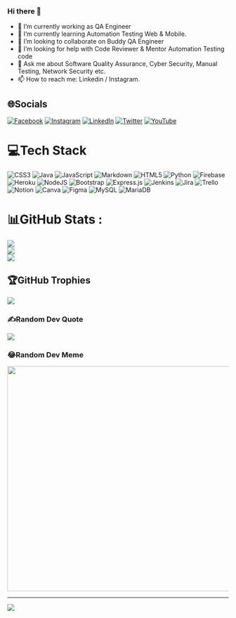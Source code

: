 ### Hi there 👋

<!-- **ericorahmad1/ericorahmad1** is a ✨ _special_ ✨ repository because its `README.md` (this file) appears on your GitHub profile.

Here are some ideas to get you started: -->

- 🔭 I’m currently working as QA Engineer
- 🌱 I’m currently learning Automation Testing Web & Mobile.
- 👯 I’m looking to collaborate on Buddy QA Engineer
- 🤔 I’m looking for help with Code Reviewer & Mentor Automation Testing code
- 💬 Ask me about Software Quality Assurance, Cyber Security, Manual Testing, Network Security etc. 
- 📫 How to reach me: Linkedin / Instagram. 
 

## 🌐Socials
[![Facebook](https://img.shields.io/badge/Facebook-%231877F2.svg?logo=Facebook&logoColor=white)](https://www.facebook.com/blackhackerinside) [![Instagram](https://img.shields.io/badge/Instagram-%23E4405F.svg?logo=Instagram&logoColor=white)](https://instagram.com/ericorahmad1) [![LinkedIn](https://img.shields.io/badge/LinkedIn-%230077B5.svg?logo=linkedin&logoColor=white)](https://www.linkedin.com/in/erico-rahmad-darmanto-3aab01126/) [![Twitter](https://img.shields.io/badge/Twitter-%231DA1F2.svg?logo=Twitter&logoColor=white)](https://twitter.com/0xn0thing) [![YouTube](https://img.shields.io/badge/YouTube-%23FF0000.svg?logo=YouTube&logoColor=white)](https://www.youtube.com/channel/UCkbrTJx2SgIP50tGmbxgEQQ) 

# 💻Tech Stack
![CSS3](https://img.shields.io/badge/css3-%231572B6.svg?style=for-the-badge&logo=css3&logoColor=white) ![Java](https://img.shields.io/badge/java-%23ED8B00.svg?style=for-the-badge&logo=java&logoColor=white) ![JavaScript](https://img.shields.io/badge/javascript-%23323330.svg?style=for-the-badge&logo=javascript&logoColor=%23F7DF1E) ![Markdown](https://img.shields.io/badge/markdown-%23000000.svg?style=for-the-badge&logo=markdown&logoColor=white) ![HTML5](https://img.shields.io/badge/html5-%23E34F26.svg?style=for-the-badge&logo=html5&logoColor=white) ![Python](https://img.shields.io/badge/python-3670A0?style=for-the-badge&logo=python&logoColor=ffdd54) ![Firebase](https://img.shields.io/badge/firebase-%23039BE5.svg?style=for-the-badge&logo=firebase) ![Heroku](https://img.shields.io/badge/heroku-%23430098.svg?style=for-the-badge&logo=heroku&logoColor=white) ![NodeJS](https://img.shields.io/badge/node.js-6DA55F?style=for-the-badge&logo=node.js&logoColor=white) ![Bootstrap](https://img.shields.io/badge/bootstrap-%23563D7C.svg?style=for-the-badge&logo=bootstrap&logoColor=white) ![Express.js](https://img.shields.io/badge/express.js-%23404d59.svg?style=for-the-badge&logo=express&logoColor=%2361DAFB) ![Jenkins](https://img.shields.io/badge/jenkins-%232C5263.svg?style=for-the-badge&logo=jenkins&logoColor=white) ![Jira](https://img.shields.io/badge/jira-%230A0FFF.svg?style=for-the-badge&logo=jira&logoColor=white) ![Trello](https://img.shields.io/badge/Trello-%23026AA7.svg?style=for-the-badge&logo=Trello&logoColor=white) ![Notion](https://img.shields.io/badge/Notion-%23000000.svg?style=for-the-badge&logo=notion&logoColor=white) ![Canva](https://img.shields.io/badge/Canva-%2300C4CC.svg?style=for-the-badge&logo=Canva&logoColor=white) 	![Figma](https://img.shields.io/badge/figma-%23F24E1E.svg?style=for-the-badge&logo=figma&logoColor=white) ![MySQL](https://img.shields.io/badge/mysql-%2300f.svg?style=for-the-badge&logo=mysql&logoColor=white) ![MariaDB](https://img.shields.io/badge/MariaDB-003545?style=for-the-badge&logo=mariadb&logoColor=white)

# 📊GitHub Stats :
![](https://github-readme-stats.vercel.app/api?username=ericorahmad1&theme=dark&hide_border=false&include_all_commits=true&count_private=true)<br/>
![](https://github-readme-streak-stats.herokuapp.com/?user=ericorahmad1&theme=dark&hide_border=false)<br/>
![](https://github-readme-stats.vercel.app/api/top-langs/?username=ericorahmad1&theme=dark&hide_border=false&include_all_commits=true&count_private=true&layout=compact)

## 🏆GitHub Trophies
![](https://github-profile-trophy.vercel.app/?username=ericorahmad1&theme=dracula&no-frame=false&no-bg=true&margin-w=4)

### ✍️Random Dev Quote
![](https://quotes-github-readme.vercel.app/api?type=horizontal&theme=dark)

### 😂Random Dev Meme
<img src="https://random-memer.herokuapp.com/" width="512px"/>

---
[![](https://visitcount.itsvg.in/api?id=ericorahmad1&icon=2&color=6)](https://visitcount.itsvg.in)

